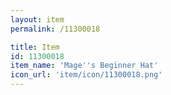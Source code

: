 ```yaml
---
layout: item
permalink: /11300018

title: Item
id: 11300018
item_name: 'Mage''s Beginner Hat'
icon_url: 'item/icon/11300018.png'
---
```

